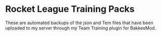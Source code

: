 # Rocket League Training Packs

These are automated backups of the json and Tem files that have been uploaded to my server through my Team Training plugin for BakkesMod.
